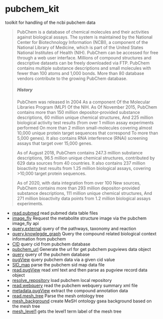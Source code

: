 ﻿# pubchem_kit

toolkit for handling of the ncbi pubchem data
> PubChem is a database of chemical molecules and their activities against biological assays. 
>  The system is maintained by the National Center for Biotechnology Information (NCBI), a 
>  component of the National Library of Medicine, which is part of the United States National 
>  Institutes of Health (NIH). PubChem can be accessed for free through a web user interface. 
>  Millions of compound structures and descriptive datasets can be freely downloaded via FTP. 
>  PubChem contains multiple substance descriptions and small molecules with fewer than 100 
>  atoms and 1,000 bonds. More than 80 database vendors contribute to the growing PubChem 
>  database.
>  
>  ##### History
>  PubChem was released In 2004 As a component Of the Molecular Libraries Program (MLP) Of the
>  NIH. As Of November 2015, PubChem contains more than 150 million depositor-provided substance 
>  descriptions, 60 million unique chemical structures, And 225 million biological activity test 
>  results (from over 1 million assay experiments performed On more than 2 million small-molecules 
>  covering almost 10,000 unique protein target sequences that correspond To more than 5,000 genes).
>  It also contains RNA interference (RNAi) screening assays that target over 15,000 genes.
>  
>  As of August 2018, PubChem contains 247.3 million substance descriptions, 96.5 million unique 
>  chemical structures, contributed by 629 data sources from 40 countries. It also contains 237 
>  million bioactivity test results from 1.25 million biological assays, covering >10,000 target 
>  protein sequences.
> 
>  As of 2020, with data integration from over 100 New sources, PubChem contains more than 293 
>  million depositor-provided substance descriptions, 111 million unique chemical structures,
>  And 271 million bioactivity data points from 1.2 million biological assays experiments.

+ [read.pubmed](pubchem_kit/read.pubmed.1) read pubmed data table files
+ [image_fly](pubchem_kit/image_fly.1) Request the metabolite structure image via the pubchem image_fly api
+ [query.external](pubchem_kit/query.external.1) query of the pathways, taxonomy and reaction 
+ [query.knowlegde_graph](pubchem_kit/query.knowlegde_graph.1) Query the compound related biological context information from pubchem
+ [CID](pubchem_kit/CID.1) query cid from pubchem database
+ [pubchem_url](pubchem_kit/pubchem_url.1) Generate the url for get pubchem pugviews data object
+ [query](pubchem_kit/query.1) query of the pubchem database
+ [pugView](pubchem_kit/pugView.1) query pubchem data via a given cid value
+ [SID_map](pubchem_kit/SID_map.1) parse the pubchem sid map data file
+ [read.pugView](pubchem_kit/read.pugView.1) read xml text and then parse as pugview record data object
+ [resolve_repository](pubchem_kit/resolve_repository.1) load pubchem local repository
+ [read.webquery](pubchem_kit/read.webquery.1) read the pubchem webquery summary xml file
+ [metadata.pugView](pubchem_kit/metadata.pugView.1) extract the compound annotation data
+ [read.mesh_tree](pubchem_kit/read.mesh_tree.1) Parse the mesh ontology tree
+ [mesh_background](pubchem_kit/mesh_background.1) create MeSH ontology gsea background based on the mesh tree
+ [mesh_level1](pubchem_kit/mesh_level1.1) gets the level1 term label of the mesh tree
